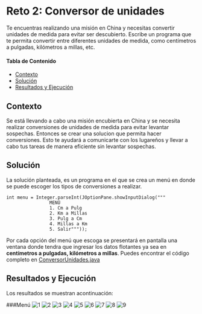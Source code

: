 # Reto 2: Conversor de unidades
Te encuentras realizando una misión en China y necesitas convertir unidades de medida para evitar ser descubierto. Escribe un programa que te permita convertir entre diferentes unidades de medida, como centímetros a pulgadas, kilómetros a millas, etc.

#### Tabla de Contenido

- [Contexto](#contexto)
- [Solución](#solución)
- [Resultados y Ejecución](#resultados-y-ejecución)

## Contexto
Se está llevando a cabo una misión encubierta en China y se necesita realizar conversiones de unidades de medida para evitar levantar sospechas. Entonces se crear una solucion que permita hacer conversiones. Esto te ayudará a comunicarte con los lugareños y llevar a cabo tus tareas de manera eficiente sin levantar sospechas.

## Solución
La solución planteada, es un programa en el que se crea un menú en donde se puede escoger los tipos de conversiones a realizar. 
```
int menu = Integer.parseInt(JOptionPane.showInputDialog("""
                MENÚ
                1. Cm a Pulg
                2. Km a Millas
                3. Pulg a Cm
                4. Millas a Km
                5. Salir"""));
```
Por cada opción del menú que escoga se presentará en pantalla una ventana donde tendra que ingresar los datos flotantes ya sea en **centímetros a pulgadas, kilómetros a millas**.
Puedes encontrar el código completo en [ConversorUnidades.java](https://github.com/ShanderGonzalez/30DaysOfCode-Panthers/blob/master/src/Desafio2/ConversorUnidades.java "ConversorUnidades.java")

## Resultados y Ejecución
Los resultados se muestran acontinuación:

###Menú ![1](https://github.com/ShanderGonzalez/30DaysOfCode-Panthers/assets/94009521/7713ecb5-bce2-4549-a220-43652c9028da)
![2](https://github.com/ShanderGonzalez/30DaysOfCode-Panthers/assets/94009521/3d432af0-6a6c-496f-b70b-fa77054f6194)
![3](https://github.com/ShanderGonzalez/30DaysOfCode-Panthers/assets/94009521/fbe88e7f-335f-462f-a294-0e14962018cc)
![4](https://github.com/ShanderGonzalez/30DaysOfCode-Panthers/assets/94009521/c5fd854c-374b-435e-80b9-6f0a7a968b74)
![5](https://github.com/ShanderGonzalez/30DaysOfCode-Panthers/assets/94009521/829eada8-9e4b-49e1-b95f-f0f9fad2ab68)
![6](https://github.com/ShanderGonzalez/30DaysOfCode-Panthers/assets/94009521/3fcb61c2-ebf1-43d7-b382-c262c357d2fa)
![7](https://github.com/ShanderGonzalez/30DaysOfCode-Panthers/assets/94009521/db30b259-5d3c-4697-a719-ab4e4cc51c5e)
![8](https://github.com/ShanderGonzalez/30DaysOfCode-Panthers/assets/94009521/4e85e417-ad03-447a-bfe4-3f0055a00b4c)
![9](https://github.com/ShanderGonzalez/30DaysOfCode-Panthers/assets/94009521/ba195de2-1410-4156-a388-2816e7ac50c8)
